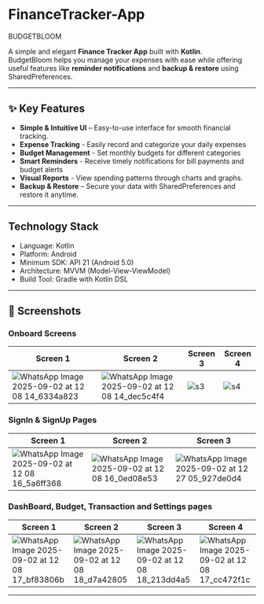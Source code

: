 # FinanceTracker-App
BUDGETBLOOM

A simple and elegant **Finance Tracker App** built with **Kotlin**.  
BudgetBloom helps you manage your expenses with ease while offering useful features like **reminder notifications** and **backup & restore** using SharedPreferences.  

---

## ✨ Key Features 
- **Simple & Intuitive UI** – Easy-to-use interface for smooth financial tracking.
- **Expense Tracking** - Easily record and categorize your daily expenses
- **Budget Management** - Set monthly budgets for different categories
- **Smart Reminders** - Receive timely notifications for bill payments and budget alerts
- **Visual Reports** - View spending patterns through charts and graphs.
- **Backup & Restore** – Secure your data with SharedPreferences and restore it anytime. 

---
## Technology Stack

- Language: Kotlin
- Platform: Android
- Minimum SDK: API 21 (Android 5.0)
- Architecture: MVVM (Model-View-ViewModel)
- Build Tool: Gradle with Kotlin DSL

---

## 📸 Screenshots  

### Onboard Screens

| Screen 1 | Screen 2 | Screen 3 | Screen 4 |
|----------|----------|----------|----------|
| ![WhatsApp Image 2025-09-02 at 12 08 14_6334a823](https://github.com/user-attachments/assets/ee1cd09d-3b17-415f-8b0a-52861059661c)  |  ![WhatsApp Image 2025-09-02 at 12 08 14_dec5c4f4](https://github.com/user-attachments/assets/dbbca8b0-9fd6-4f6c-8185-a9b1c640dfb1) | ![s3](https://github.com/user-attachments/assets/a7815d5e-cb3c-4de4-b38c-d0130226ec00) | ![s4](https://github.com/user-attachments/assets/63128ae0-0336-4083-ad2c-6f3509077678) |

### SignIn & SignUp Pages
| Screen 1 | Screen 2 | Screen 3 |
|----------|----------|----------|
|![WhatsApp Image 2025-09-02 at 12 08 16_5a6ff368](https://github.com/user-attachments/assets/afd3e8c9-6054-47ac-b9b9-ff0d1cce698e) | ![WhatsApp Image 2025-09-02 at 12 08 16_0ed08e53](https://github.com/user-attachments/assets/d1445321-ac06-4808-8449-b5d2722e2998) | ![WhatsApp Image 2025-09-02 at 12 27 05_927de0d4](https://github.com/user-attachments/assets/cda3249c-9ce7-4d12-8847-23b947690aa2) |


### DashBoard, Budget, Transaction and Settings pages
| Screen 1 | Screen 2 | Screen 3 | Screen 4 |
|----------|----------|----------|----------|
| ![WhatsApp Image 2025-09-02 at 12 08 17_bf83806b](https://github.com/user-attachments/assets/c06cbd6b-142a-43bc-942f-82042e003098) | ![WhatsApp Image 2025-09-02 at 12 08 18_d7a42805](https://github.com/user-attachments/assets/142429db-80da-4f48-a26f-d99bf36eba0b) | ![WhatsApp Image 2025-09-02 at 12 08 18_213dd4a5](https://github.com/user-attachments/assets/472bef70-7a98-4c72-bf19-a23634ddb40f) | ![WhatsApp Image 2025-09-02 at 12 08 17_cc472f1c](https://github.com/user-attachments/assets/35bd50f5-0010-4921-8008-b894193091d3) |

---

   

